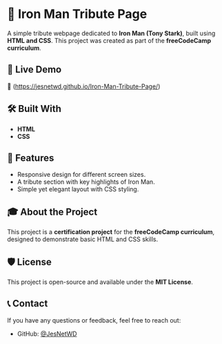 # 🦾 Iron Man Tribute Page

A simple tribute webpage dedicated to **Iron Man (Tony Stark)**, built using **HTML and CSS**. This project was created as part of the **freeCodeCamp curriculum**.

## 🌟 Live Demo

🔗 (https://jesnetwd.github.io/Iron-Man-Tribute-Page/)

## 🛠 Built With

- **HTML**
- **CSS**

## 🎯 Features

- Responsive design for different screen sizes.
- A tribute section with key highlights of Iron Man.
- Simple yet elegant layout with CSS styling.


## 🎓 About the Project

This project is a **certification project** for the **freeCodeCamp curriculum**, designed to demonstrate basic HTML and CSS skills.

## 🛡 License

This project is open-source and available under the **MIT License**.

## 📞 Contact

If you have any questions or feedback, feel free to reach out:

- GitHub: [@JesNetWD](https://github.com/JesNetWD)


